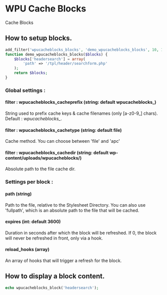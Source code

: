 # WPU Cache Blocks

Cache Blocks

## How to setup blocks.

```php
add_filter('wpucacheblocks_blocks', 'demo_wpucacheblocks_blocks', 10, 1);
function demo_wpucacheblocks_blocks($blocks) {
    $blocks['headersearch'] = array(
        'path' => '/tpl/header/searchform.php'
    );
    return $blocks;
}
```

### Global settings :

#### filter : wpucacheblocks_cacheprefix (string: default wpucacheblocks_)

String used to prefix cache keys & cache filenames (only [a-z0-9_] chars). Default : *wpucacheblocks_*.

#### filter : wpucacheblocks_cachetype (string: default file)

Cache method. You can choose between 'file' and 'apc'

#### filter : wpucacheblocks_cachedir (string: default wp-content/uploads/wpucacheblocks/)

Absolute path to the file cache dir.

### Settings per block :

#### path (string)

Path to the file, relative to the Stylesheet Directory.
You can also use 'fullpath', which is an absolute path to the file that will be cached.

#### expires (int: default 3600)

Duration in seconds after which the block will be refreshed.
If 0, the block will never be refreshed in front, only via a hook.

#### reload_hooks (array)

An array of hooks that will trigger a refresh for the block.

## How to display a block content.

```php
echo wpucacheblocks_block('headersearch');
```
